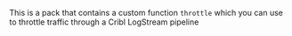 This is a pack that contains a custom function `throttle` which you can use to throttle traffic through a Cribl LogStream pipeline
